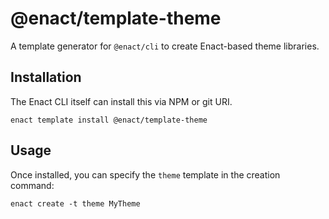 # @enact/template-theme

A template generator for `@enact/cli` to create Enact-based theme libraries.

## Installation

The Enact CLI itself can install this via NPM or git URI.
```
enact template install @enact/template-theme
```

## Usage

Once installed, you can specify the `theme` template in the creation command:
```
enact create -t theme MyTheme
```
